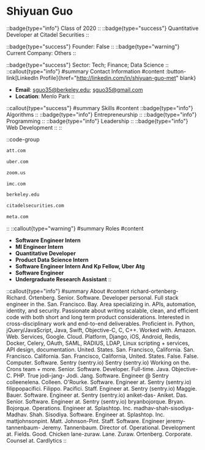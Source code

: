 # Shiyuan Guo
::badge{type="info"}
Class of 2020
::
::badge{type="success"}
Quantitative Developer at Citadel Securities
::

::badge{type="success"}
Founder: False
::
::badge{type="warning"}
Current Company: Others
::

::badge{type="success"}
Sector: Tech; Finance; Data Science
::
::callout{type="info"}
#summary
Contact Information
#content
:button-link[LinkedIn Profile]{href="http://linkedin.com/in/shiyuan-guo-met" blank}
- **Email**: sguo35@berkeley.edu; sguo35@gmail.com
- **Location**: Menlo Park
::

::callout{type="success"}
#summary
Skills
#content
::badge{type="info"}
Algorithms
::
::badge{type="info"}
Entrepreneurship
::
::badge{type="info"}
Programming
::
::badge{type="info"}
Leadership
::
::badge{type="info"}
Web Development
::
::

::code-group
```bash [AT&T]
att.com
```
```bash [Uber]
uber.com
```
```bash [Zoom Video Communications]
zoom.us
```
```bash [IMC Financial Markets]
imc.com
```
```bash [UC Berkeley]
berkeley.edu
```
```bash [Citadel Securities]
citadelsecurities.com
```
```bash [Meta]
meta.com
```
::
::callout{type="warning"}
#summary
Roles
#content
- **Software Engineer Intern**
- **Ml Engineer Intern**
- **Quantitative Developer**
- **Product Data Science Intern**
- **Software Engineer Intern And Kp Fellow, Uber Atg**
- **Software Engineer**
- **Undergraduate Research Assistant**
::

::callout{type="info"}
#summary
About
#content
richard-ortenberg- Richard. Ortenberg. Senior. Software. Developer personal. Full stack engineer in the. San. Francisco. Bay. Area specializing in. APIs, automation, identity, and security. Passionate about writing scalable, clean, and efficient code with both short and long term product considerations. Interested in cross-disciplinary work and end-to-end deliverables. Proficient in. Python, jQuery/JavaScript, Java, Swift, Objective-C, C, C++. Worked with. Amazon. Web. Services, Google. Cloud. Platform, Django, iOS, Android, Redis, Docker, Celery, OAuth, SAML, RADIUS, LDAP, Linux scripting + services, API design, documentation. United. States. San. Francisco, California. San. Francisco. California. San. Francisco, California, United. States. False. False. Computer. Software. Sentry (sentry.io) Sentry (sentry.io) Working on the. Crons team + more. Senior. Software. Developer. Full-time. Java. Objective-C. PHP. True jodi-jang- Jodi. Jang. Software. Engineer @ Sentry colleenelena. Colleen. O'Rourke. Software. Engineer at. Sentry (sentry.io) filippopacifici. Filippo. Pacifici. Staff. Engineer at. Sentry (sentry.io) Maggie. Bauer. Software. Engineer at. Sentry (sentry.io) aniket-das- Aniket. Das. Senior. Software. Engineer at. Sentry (sentry.io) bryanbojorque. Bryan. Bojorque. Operations. Engineer at. Splashtop. Inc. madhav-shah-sisodiya- Madhav. Shah. Sisodiya. Software. Engineer at. Splashtop. Inc. mattjohnsonpint. Matt. Johnson-Pint. Staff. Software. Engineer jeremy-tannenbaum- Jeremy. Tannenbaum. Director of. Operational. Development at. Fields. Good. Chicken lane-zuraw. Lane. Zuraw. Ortenberg. Corporate. Counsel at. Cardlytics
::
